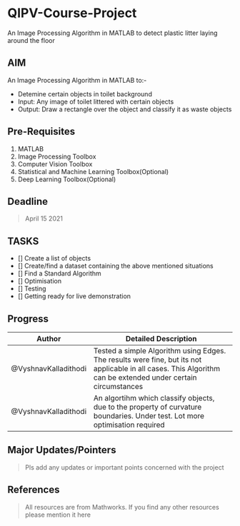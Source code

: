 # QIPV-Course-Project
An Image Processing Algorithm in MATLAB to detect plastic litter laying around the floor 

## AIM
An Image Processing Algorithm in MATLAB to:-
* Detemine certain objects in toilet background
* Input: Any image of toilet littered with certain objects
* Output: Draw a rectangle over the object and classify it as waste objects

## Pre-Requisites
1. MATLAB
2. Image Processing Toolbox
3. Computer Vision Toolbox
4. Statistical and Machine Learning Toolbox(Optional)
5. Deep Learning Toolbox(Optional)

## Deadline

> April 15 2021

## TASKS
- [] Create a list of objects
- [] Create/find a dataset containing the above mentioned situations
- [] Find a Standard Algorithm
- [] Optimisation
- [] Testing
- [] Getting ready for live demonstration

## Progress
Author | Detailed Description
------ | --------------------
@VyshnavKalladithodi | Tested a simple Algorithm using Edges. The results were fine, but its not applicable in all cases. This Algorithm can be extended under certain circumstances
@VyshnavKalladithodi | An algortihm which classify objects, due to the property of curvature boundaries. Under test. Lot more optimisation required

## Major Updates/Pointers

> Pls add any updates or important points concerned with the project

## References

> All resources are from Mathworks. If you find any other resources please mention it here
